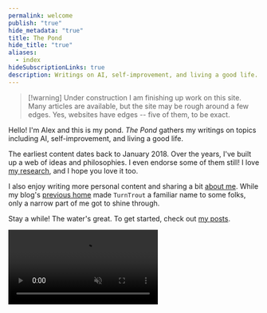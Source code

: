 ```yaml
---
permalink: welcome
publish: "true"
hide_metadata: "true"
title: The Pond
hide_title: "true"
aliases:
  - index
hideSubscriptionLinks: true
description: Writings on AI, self-improvement, and living a good life.
---
```

> [!warning] Under construction
> I am finishing up work on this site. Many articles are available, but the site may be rough around a few edges. Yes, websites have edges -- five of them, to be exact.

Hello! I'm Alex and this is my pond. _The Pond_ gathers my writings on topics including AI, self-improvement, and living a good life.

The earliest content dates back to January 2018. Over the years, I've built up a web of ideas and philosophies. I even endorse some of them still! I love [my research](/research), and I hope you love it too.

I also enjoy writing more personal content and sharing a bit [about me](/about). While my blog's [previous home](http://www.lesswrong.com/user/turntrout) made `TurnTrout` a familiar name to some folks, only a narrow part of me got to shine through.

Stay a while! The water's great. To get started, check out [my posts](/posts).

<video autoplay="" loop="" muted="" playsinline=""><source src="https://assets.turntrout.com/static/pond-calming.webm" class="no-vsc" type="video/webm">

> </video>
